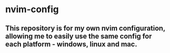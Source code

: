 # nvim-config

## This repository is for my own nvim configuration, allowing me to easily use the same config for each platform - windows, linux and mac.
